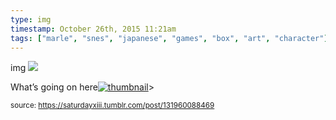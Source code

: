 ```yaml
---
type: img
timestamp: October 26th, 2015 11:21am
tags: ["marle", "snes", "japanese", "games", "box", "art", "character"]
---
```

img
<img src="https://saturdayxiii.github.io/media/131960088469.jpg"/>
                                                                                          
What’s going on here[![thumbnail](http://i3.ytimg.com/vi//maxresdefault.jpg)](https://www.youtube.com/watch?v=)> 
                                    
                
                
                
                
                                
<small>source: https://saturdayxiii.tumblr.com/post/131960088469</small>